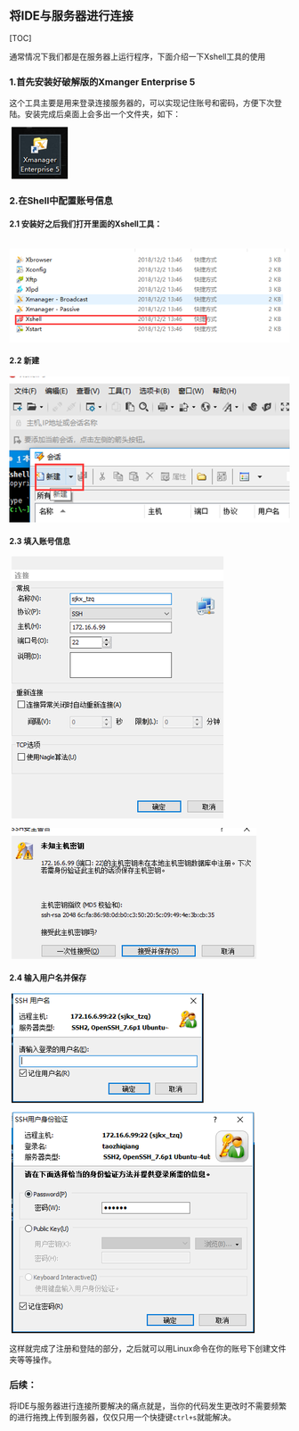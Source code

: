 ## 将IDE与服务器进行连接

[TOC]

通常情况下我们都是在服务器上运行程序，下面介绍一下Xshell工具的使用

### 1.首先安装好破解版的Xmanger Enterprise 5

这个工具主要是用来登录连接服务器的，可以实现记住账号和密码，方便下次登陆。安装完成后桌面上会多出一个文件夹，如下：

​	![](../Images/0013.png)

### 2.在Shell中配置账号信息

#### 	2.1 安装好之后我们打开里面的Xshell工具：

​	![](../Images/0014.png)

#### 	2.2 新建

![](../Images/0015.png)

#### 	2.3 填入账号信息

​	![](../Images/0016.png)



​	![](../Images/0017.png)

#### 	2.4 输入用户名并保存

​	![](../Images/0018.png)

​		![](../Images/0019.png)

这样就完成了注册和登陆的部分，之后就可以用Linux命令在你的账号下创建文件夹等等操作。

### 后续：

将IDE与服务器进行连接所要解决的痛点就是，当你的代码发生更改时不需要频繁的进行拖拽上传到服务器，仅仅只用一个快捷键`ctrl+s`就能解决。

